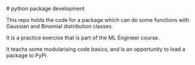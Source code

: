 # python package development

This repo holds the code for a package which can do some functions with
Gaussian and Binomial distribution classes.

It is a practice exercise that is part of the ML Engineer course.

It teachs some modularising code basics, and is an opportunity to load a
package to PyPi.

